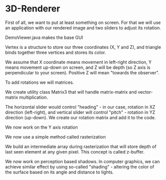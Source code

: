 # 3D-Renderer

First of all, we want to put at least something on screen. For that we will use an application with our rendered image and two sliders to adjust its rotation.

DemoViewer.java makes the base GUI

Vertex is a structure to store our three coordinates (X, Y and Z), and triangle binds together three vertices and stores its color.

We assume that X coordinate means movement in left-right direction, Y means movement up-down on screen, and Z will be depth (so Z axis is perpendicular to your screen). Positive Z will mean "towards the observer".

To add rotations we will matrices.

We create utility class Matrix3 that will handle matrix-matrix and vector-matrix multiplication.

The horizontal slider would control "heading" - in our case, rotation in XZ direction (left-right), and vertical slider will control "pitch" - rotation in YZ direction (up-down). We create our rotation matrix and add it to the code.

We now work on the Y axis rotation 

We now use a simple method called rasterization

We build an intermediate array during rasterization that will store depth of last seen element at any given pixel. This concept is called z-buffer.

We now work on perception based shadows. In computer graphics, we can achieve similar effect by using so-called "shading" - altering the color of the surface based on its angle and distance to lights.
